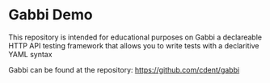 # Gabbi Demo

This repository is intended for educational purposes on Gabbi 
a declareable HTTP API testing framework that allows you to write
tests with a declaritive YAML syntax

Gabbi can be found at the repository:
https://github.com/cdent/gabbi